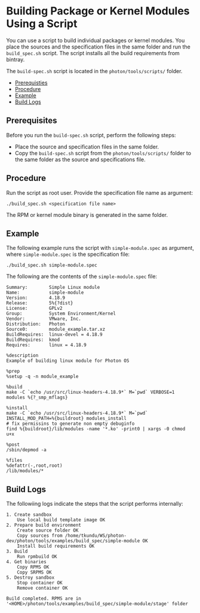 # Building Package or Kernel Modules Using a Script

You can use a script to build individual packages or kernel modules. You place the sources and the specification files in the same folder and run the `build_spec.sh` script. The script installs all the build requirements from bintray. 

The `build-spec.sh` script is located in the `photon/tools/scripts/` folder.

- [Prerequisties](#prerequisites)
- [Procedure](#procedure)
- [Example](#example)
- [Build Logs](#build-logs)

## Prerequisites

Before you run the `build-spec.sh` script, perform the following steps:

- Place the source and specification files in the same folder.
- Copy the `build-spec.sh` script from the `photon/tools/scripts/` folder to the same folder as the source and specifications file.

## Procedure

Run the script as root user. Provide the specification file name as argument: 

```
./build_spec.sh <specification file name> 
```

The RPM or kernel module binary is generated in the same folder. 

## Example

The following example runs the script with `simple-module.spec` as argument, where `simple-module.spec` is the specification file:

```
./build_spec.sh simple-module.spec
```

The following are the contents of the `simple-module.spec` file:

```
Summary:        Simple Linux module
Name:           simple-module
Version:        4.18.9
Release:        5%{?dist}
License:    	GPLv2
Group:        	System Environment/Kernel
Vendor:         VMware, Inc.
Distribution: 	Photon
Source0:        module_example.tar.xz
BuildRequires:  linux-devel = 4.18.9
BuildRequires:  kmod
Requires:       linux = 4.18.9

%description
Example of building linux module for Photon OS

%prep
%setup -q -n module_example

%build
make -C `echo /usr/src/linux-headers-4.18.9*` M=`pwd` VERBOSE=1 modules %{?_smp_mflags}

%install
make -C `echo /usr/src/linux-headers-4.18.9*` M=`pwd` INSTALL_MOD_PATH=%{buildroot} modules_install
# fix permissins to generate non empty debuginfo
find %{buildroot}/lib/modules -name '*.ko' -print0 | xargs -0 chmod u+x

%post
/sbin/depmod -a

%files
%defattr(-,root,root)
/lib/modules/*

```

## Build Logs

The followiing logs indicate the steps that the script performs internally:

```
1. Create sandbox
	Use local build template image OK
2. Prepare build environment
	Create source folder OK
	Copy sources from /home/tkundu/WS/photon-dev/photon/tools/examples/build_spec/simple-module OK
	Install build requirements OK
3. Build
	Run rpmbuild OK
4. Get binaries
	Copy RPMS OK
	Copy SRPMS OK
5. Destroy sandbox
	Stop container OK
	Remove container OK

Build completed. RPMS are in '<HOME>/photon/tools/examples/build_spec/simple-module/stage' folder
```

